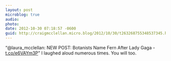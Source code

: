 ```yaml
---
layout: post
microblog: true
audio: 
photo: 
date: 2012-10-30 07:18:57 -0600
guid: http://craigmcclellan.micro.blog/2012/10/30/t263268755348537345.html
---
```

“@laura_mcclellan: NEW POST: Botanists Name Fern After Lady Gaga - [t.co/e6VAYm3P](http://t.co/e6VAYm3P)” I laughed aloud numerous times. You will too.
